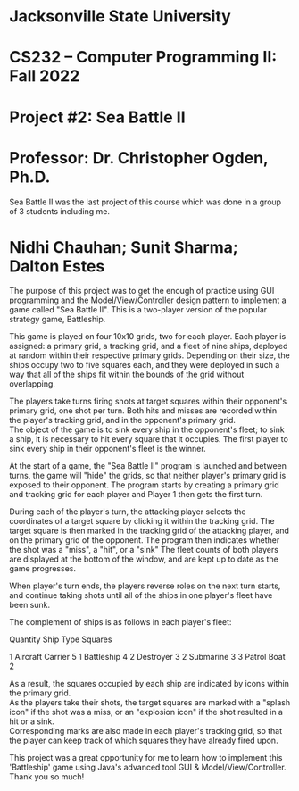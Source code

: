 # Jacksonville State University
# CS232 – Computer Programming II: Fall 2022 
# Project #2: Sea Battle II 
# Professor: Dr. Christopher Ogden, Ph.D.

Sea Battle II was the last project of this course which was done in a group of 3 students including me.
# Nidhi Chauhan; Sunit Sharma; Dalton Estes

The purpose of this project was to get the enough of practice using GUI programming and the Model/View/Controller design pattern to implement a game called "Sea Battle II". 
This is a two-player version of the popular strategy game, Battleship.

This game is played on four 10x10 grids, two for each player.  Each player is assigned: a primary grid, a tracking grid, and a fleet of nine ships, deployed at random within their respective primary grids. 
Depending on their size, the ships occupy two to five squares each, and they were deployed in such a way that all of the ships fit within the bounds of the grid without overlapping.

The players take turns firing shots at target squares within their opponent's primary grid, one shot per turn.  Both hits and misses are recorded within the player's tracking grid, and in the opponent's primary grid.  
The object of the game is to sink every ship in the opponent's fleet; to sink a ship, it is necessary to hit every square that it occupies.  The first player to sink every ship in their opponent's fleet is the winner.

At the start of a game, the "Sea Battle II" program is launched and between turns, the game will "hide" the grids, so that neither player's primary grid is exposed to their opponent.
The program starts by creating a primary grid and tracking grid for each player and Player 1 then gets the first turn.

During each of the player's turn, the attacking player selects the coordinates of a target square by clicking it within the tracking grid.  The target square is then marked in the tracking grid of the attacking player, and on the primary grid of the opponent. 
The program then indicates whether the shot was a "miss", a "hit", or a "sink"  The fleet counts of both players are displayed at the bottom of the window, and are kept up to date as the game progresses.

When player's turn ends, the players reverse roles on the next turn starts, and continue taking shots until all of the ships in one player's fleet have been sunk.

The complement of ships is as follows in each player's fleet:

Quantity     Ship Type     Squares

   1      Aircraft Carrier    5
   1        Battleship        4
   2        Destroyer         3
   2        Submarine         3
   3        Patrol Boat       2
  
As a result, the squares occupied by each ship are indicated by icons within the primary grid.  
As the players take their shots, the target squares are marked with a "splash icon" if the shot was a miss, or an "explosion icon" if the shot resulted in a hit or a sink.  
Corresponding marks are also made in each player's tracking grid, so that the player can keep track of which squares they have already fired upon. 

This project was a great opportunity for me to learn how to implement this 'Battleship' game using Java's advanced tool GUI & Model/View/Controller.
Thank you so much!
